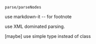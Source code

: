 `parse/parseNodes`

use markdown-it -- for footnote

use XML dominated parsing.

[maybe] use simple type instead of class

